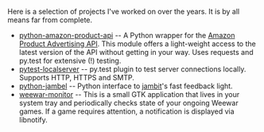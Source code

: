 
Here is a selection of projects I've worked on over the years. It is by all means far from complete.

* [python-amazon-product-api](https://bitbucket.org/basti/python-amazon-product-api) -- A Python wrapper for the [Amazon Product Advertising API](https://affiliate-program.amazon.com/gp/advertising/api/detail/main.html). This module offers a light-weight access to the latest version of the API without getting in your way.
Uses requests and py.test for extensive (!) testing.
* [pytest-localserver](https://bitbucket.org/pytest-dev/pytest-localserver) -- py.test plugin to test server connections locally. Supports HTTP, HTTPS and SMTP.
* [python-jambel](https://github.com/jambit/python-jambel) -- Python interface to [jambit](http://jambit.com)'s fast feedback light.
* [weewar-monitor](https://github.com/redtoad/weewar-monitor) -- This is a small GTK application that lives in your system tray and periodically checks state of your ongoing Weewar games. If a game requires attention, a notification is displayed via libnotify.

